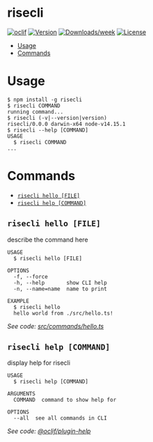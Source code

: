 risecli
=======



[![oclif](https://img.shields.io/badge/cli-oclif-brightgreen.svg)](https://oclif.io)
[![Version](https://img.shields.io/npm/v/risecli.svg)](https://npmjs.org/package/risecli)
[![Downloads/week](https://img.shields.io/npm/dw/risecli.svg)](https://npmjs.org/package/risecli)
[![License](https://img.shields.io/npm/l/risecli.svg)](https://github.com/riseagain/risecli/blob/master/package.json)

<!-- toc -->
* [Usage](#usage)
* [Commands](#commands)
<!-- tocstop -->
# Usage
<!-- usage -->
```sh-session
$ npm install -g risecli
$ risecli COMMAND
running command...
$ risecli (-v|--version|version)
risecli/0.0.0 darwin-x64 node-v14.15.1
$ risecli --help [COMMAND]
USAGE
  $ risecli COMMAND
...
```
<!-- usagestop -->
# Commands
<!-- commands -->
* [`risecli hello [FILE]`](#risecli-hello-file)
* [`risecli help [COMMAND]`](#risecli-help-command)

## `risecli hello [FILE]`

describe the command here

```
USAGE
  $ risecli hello [FILE]

OPTIONS
  -f, --force
  -h, --help       show CLI help
  -n, --name=name  name to print

EXAMPLE
  $ risecli hello
  hello world from ./src/hello.ts!
```

_See code: [src/commands/hello.ts](https://github.com/riseagain/risecli/blob/v0.0.0/src/commands/hello.ts)_

## `risecli help [COMMAND]`

display help for risecli

```
USAGE
  $ risecli help [COMMAND]

ARGUMENTS
  COMMAND  command to show help for

OPTIONS
  --all  see all commands in CLI
```

_See code: [@oclif/plugin-help](https://github.com/oclif/plugin-help/blob/v3.2.1/src/commands/help.ts)_
<!-- commandsstop -->
